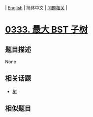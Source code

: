 
| [English](README_EN.md) | 简体中文 | [问题相关](QUESTION.md) |
# [0333. 最大 BST 子树](https://leetcode-cn.com/problems/largest-bst-subtree/)
## 题目描述
None
## 相关话题
- [树](https://leetcode-cn.com/tag/tree)
## 相似题目

